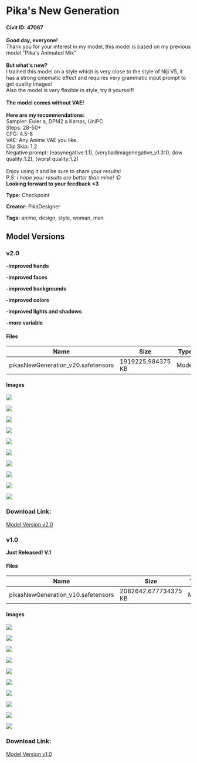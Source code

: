 # Pika's New Generation

#### Civit ID: 47067

<p><strong>Good day, everyone!</strong><br />Thank you for your interest in my model, this model is based on my previous model "Pika's Animated Mix"<br /><br /><strong>But what's new?</strong><br />I trained this model on a style which is very close to the style of Niji V5, it has a strong cinematic effect and requires very grammatic input prompt to get quality images!<br />Also the model is very flexible in style, try it yourself!<br /><br /><strong>The model comes without VAE!</strong><br /><br /><strong>Here are my recommendations:</strong><br />Sampler: Euler a, DPM2 a Karras, UniPC<br />Steps: 28-50+<br />CFG: 4.5-8<br />VAE: Any Anime VAE you like.<br />Clip Skip: 1,2<br />Negative prompt: (easynegative:1.1), (verybadimagenegative_v1.3:1), (low quality:1.2), (worst quality:1.2)<br /><br />Enjoy using it and be sure to share your results!<br />P.S: <em>I hope your results are better than mine! :D</em><br /><strong>Looking forward to your feedback &lt;3</strong><br /></p>

**Type:** Checkpoint

**Creator:** PikaDesigner

**Tags:** anime, design, style, woman, man

## Model Versions

### v2.0

<p><strong>-improved hands</strong></p><p><strong>-improved faces</strong></p><p><strong>-improved backgrounds</strong></p><p><strong>-improved colors</strong></p><p><strong>-improved lights and shadows</strong></p><p><strong>-more variable</strong></p>

#### Files

| Name | Size | Type | Format | Download Url | AutoV1 | AutoV2 | SHA256 | CRC32 | BLAKE3 |
| --- | --- | --- | --- | --- | --- | --- | --- | --- | --- |
| pikasNewGeneration_v20.safetensors | 1919225.984375 KB | Model | SafeTensor | https://civitai.com/api/download/models/71733 | 221C1702 | 6C509880A5 | 6C509880A5CB4C2B40A8ED9CCBDF918E3802A4C5C585CC3ACC15360AF94DEC53 | B2A6D9F8 | 29B0799DD520E87255DCEEC4D229FCB1963111A4D631595913687BBDC92D893E |

#### Images

<p><img src="https://image.civitai.com/xG1nkqKTMzGDvpLrqFT7WA/ba61872d-0d77-41ff-a329-ed08399f0d26/width=450/1059088.jpeg" /></p>

<p><img src="https://image.civitai.com/xG1nkqKTMzGDvpLrqFT7WA/c9895737-c4cc-4f11-8997-fcc1d53e358d/width=450/1059090.jpeg" /></p>

<p><img src="https://image.civitai.com/xG1nkqKTMzGDvpLrqFT7WA/76158c40-ce13-4d0a-8af1-492fb8231260/width=450/801280.jpeg" /></p>

<p><img src="https://image.civitai.com/xG1nkqKTMzGDvpLrqFT7WA/e34d0882-2f4c-4af0-88cc-c778a8a85ce8/width=450/801293.jpeg" /></p>

<p><img src="https://image.civitai.com/xG1nkqKTMzGDvpLrqFT7WA/186670a9-4096-489a-94a3-1ada085cd762/width=450/801354.jpeg" /></p>

<p><img src="https://image.civitai.com/xG1nkqKTMzGDvpLrqFT7WA/eec5f0a3-88d6-4836-ac10-397d664fc503/width=450/801281.jpeg" /></p>

<p><img src="https://image.civitai.com/xG1nkqKTMzGDvpLrqFT7WA/45b8cc65-d783-47b2-9983-3c4e0cada638/width=450/801276.jpeg" /></p>

<p><img src="https://image.civitai.com/xG1nkqKTMzGDvpLrqFT7WA/96404168-4cfc-43fe-b2c2-aa1e344b87ec/width=450/801279.jpeg" /></p>

<p><img src="https://image.civitai.com/xG1nkqKTMzGDvpLrqFT7WA/6dd9aa5d-6598-42cb-9734-09d085bcb545/width=450/801283.jpeg" /></p>

<p><img src="https://image.civitai.com/xG1nkqKTMzGDvpLrqFT7WA/f2930eb8-5ee1-43b8-9955-6a30e119da4d/width=450/801290.jpeg" /></p>

### Download Link:

[Model Version v2.0](https://civitai.com/api/download/models/71733)

### v1.0

<p><strong>Just Released! V.1</strong></p>

#### Files

| Name | Size | Type | Format | Download Url | AutoV1 | AutoV2 | SHA256 | CRC32 | BLAKE3 |
| --- | --- | --- | --- | --- | --- | --- | --- | --- | --- |
| pikasNewGeneration_v10.safetensors | 2082642.677734375 KB | Model | SafeTensor | https://civitai.com/api/download/models/51650 | A14EBEE6 | F6E98F46AA | F6E98F46AA6513D520169D3F2D69E16D9025C921DE9999E515752C8B873A950F | BE71945C | 4154262FE486EEFE88C1B0411221EEC9653244D94462A3A88664EA8D2BD72FF0 |

#### Images

<p><img src="https://image.civitai.com/xG1nkqKTMzGDvpLrqFT7WA/e5f65d46-539f-4b71-cfe0-748300ded200/width=450/556217.jpeg" /></p>

<p><img src="https://image.civitai.com/xG1nkqKTMzGDvpLrqFT7WA/7f390826-5a73-4dbe-14ef-1e0f1b09c700/width=450/556215.jpeg" /></p>

<p><img src="https://image.civitai.com/xG1nkqKTMzGDvpLrqFT7WA/c18ef225-90b1-479f-525a-770c42637500/width=450/556222.jpeg" /></p>

<p><img src="https://image.civitai.com/xG1nkqKTMzGDvpLrqFT7WA/6c524a87-9a9b-4524-b7f9-7e8f56d16400/width=450/556218.jpeg" /></p>

<p><img src="https://image.civitai.com/xG1nkqKTMzGDvpLrqFT7WA/d05b0934-2866-4432-3f1d-e2c63259b600/width=450/556216.jpeg" /></p>

<p><img src="https://image.civitai.com/xG1nkqKTMzGDvpLrqFT7WA/961b4401-333b-4a83-014d-78229b236400/width=450/556223.jpeg" /></p>

<p><img src="https://image.civitai.com/xG1nkqKTMzGDvpLrqFT7WA/99a86f9f-632d-46b8-1f0a-48294066b300/width=450/556221.jpeg" /></p>

<p><img src="https://image.civitai.com/xG1nkqKTMzGDvpLrqFT7WA/bc9b0240-7568-439f-f3c6-202e47d86f00/width=450/556219.jpeg" /></p>

<p><img src="https://image.civitai.com/xG1nkqKTMzGDvpLrqFT7WA/f3dd5f34-dbca-4c30-5f93-240d63f26500/width=450/556224.jpeg" /></p>

<p><img src="https://image.civitai.com/xG1nkqKTMzGDvpLrqFT7WA/be1cf190-a09a-421c-2044-787243e60300/width=450/556220.jpeg" /></p>

### Download Link:

[Model Version v1.0](https://civitai.com/api/download/models/51650)

